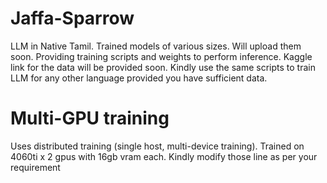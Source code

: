 # Jaffa-Sparrow
LLM in Native Tamil. Trained models of various sizes. Will upload them soon. Providing training scripts and weights to perform inference. Kaggle link for the data will be provided soon. Kindly use the same scripts to train LLM for any other language provided you have sufficient data. 

# Multi-GPU training 
Uses distributed training (single host, multi-device training). Trained on 4060ti x 2 gpus with 16gb vram each. Kindly modify those line as per your requirement
